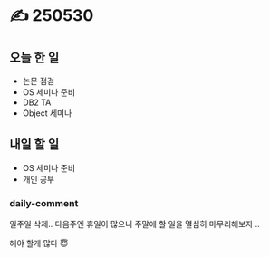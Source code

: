 # ✍️ 250530

## 오늘 한 일

* 논문 점검
* OS 세미나 준비
* DB2 TA
* Object 세미나

## 내일 할 일

* OS 세미나 준비
* 개인 공부

### daily-comment

일주일 삭제.. 다음주엔 휴일이 많으니 주말에 할 일을 열심히 마무리해보자 ..

해야 할게 많다 😇
